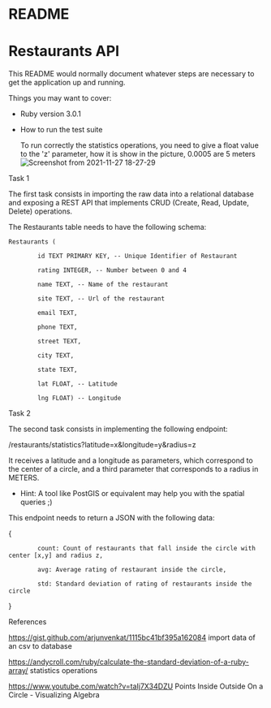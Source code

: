 # README
# Restaurants API
This README would normally document whatever steps are necessary to get the
application up and running.

Things you may want to cover:

* Ruby version 3.0.1

* How to run the test suite
  
  To run correctly the statistics operations, you need to give a float value to the 'z' parameter, how it is show in the picture, 0.0005 are 5 meters
![Screenshot from 2021-11-27 18-27-29](https://user-images.githubusercontent.com/57637591/143724408-d74d31a7-cf5e-4412-a149-77149029b971.png)



Task 1

The first task consists in importing the raw data into a relational database and exposing a REST API that implements CRUD (Create, Read, Update, Delete) operations.

The Restaurants table needs to have the following schema:

    Restaurants (

            id TEXT PRIMARY KEY, -- Unique Identifier of Restaurant

            rating INTEGER, -- Number between 0 and 4

            name TEXT, -- Name of the restaurant

            site TEXT, -- Url of the restaurant

            email TEXT,

            phone TEXT,

            street TEXT,

            city TEXT,

            state TEXT,

            lat FLOAT, -- Latitude

            lng FLOAT) -- Longitude
            
Task 2

The second task consists in implementing the following endpoint:

/restaurants/statistics?latitude=x&longitude=y&radius=z

It receives a latitude and a longitude as parameters, which correspond to the center of a circle, and a third parameter that corresponds to a radius in METERS.

* Hint: A tool like PostGIS or equivalent may help you with the spatial queries ;)

 

This endpoint needs to return a JSON with the following data:

{

        	count: Count of restaurants that fall inside the circle with center [x,y] and radius z,

        	avg: Average rating of restaurant inside the circle,

        	std: Standard deviation of rating of restaurants inside the circle

}

References

https://gist.github.com/arjunvenkat/1115bc41bf395a162084 import data of an csv to database

https://andycroll.com/ruby/calculate-the-standard-deviation-of-a-ruby-array/ statistics operations

https://www.youtube.com/watch?v=taIj7X34DZU Points Inside Outside On a Circle - Visualizing Algebra
